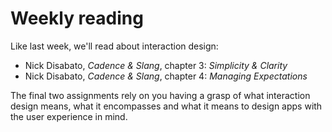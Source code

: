 # Weekly reading

Like last week, we'll read about interaction design:

* Nick Disabato, *Cadence & Slang*, chapter 3: *Simplicity & Clarity*
* Nick Disabato, *Cadence & Slang*, chapter 4: *Managing Expectations*

The final two assignments rely on you having a grasp of what interaction design means, what it encompasses and what it means to design apps with the user experience in mind.

